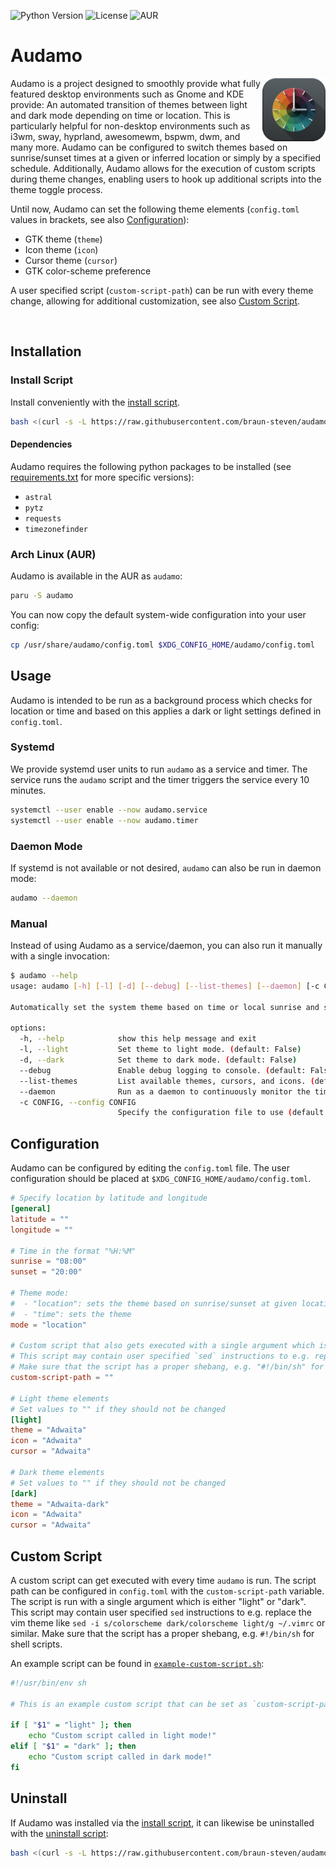 ![Python Version](https://img.shields.io/badge/python-3.9%20|%203.10%20|%203.11%20|%203.12-blue)
![License](https://img.shields.io/badge/license-MIT-blue)
![AUR](https://img.shields.io/aur/version/audamo)

# Audamo
 <img align="right" src='https://raw.githubusercontent.com/braun-steven/audamo/main/docs/res/logo.png' width='20%'>

Audamo is a project designed to smoothly provide what fully featured desktop environments such as Gnome and KDE provide: An automated transition of themes between light and dark mode depending on time or location. This is particularly helpful for non-desktop environments such as i3wm, sway, hyprland, awesomewm, bspwm, dwm, and many more. Audamo can be configured to switch themes based on sunrise/sunset times at a given or inferred location or simply by a specified schedule. Additionally, Audamo allows for the execution of custom scripts during theme changes, enabling users to hook up additional scripts into the theme toggle process.

Until now, Audamo can set the following theme elements (`config.toml` values in brackets, see also [Configuration](#configuration)):

- GTK theme (`theme`)
- Icon theme (`icon`)
- Cursor theme (`cursor`)
- GTK color-scheme preference

A user specified script (`custom-script-path`) can be run with every theme change, allowing for additional customization, see also [Custom Script](#custom-script).

</br>

## Installation

### Install Script

Install conveniently with the [install script](https://raw.githubusercontent.com/braun-steven/audamo/main/install.sh).

``` bash
bash <(curl -s -L https://raw.githubusercontent.com/braun-steven/audamo/main/install.sh)
```

#### Dependencies

Audamo requires the following python packages to be installed (see [requirements.txt](https://raw.githubusercontent.com/braun-steven/audamo/main/install.sh) for more specific versions):

- `astral`
- `pytz`
- `requests`
- `timezonefinder`

### Arch Linux (AUR)

Audamo is available in the AUR as `audamo`:

```bash
paru -S audamo
```

You can now copy the default system-wide configuration into your user config:

``` bash
cp /usr/share/audamo/config.toml $XDG_CONFIG_HOME/audamo/config.toml
```

## Usage

Audamo is intended to be run as a background process which checks for location or time and based on this applies a dark or light settings defined in `config.toml`. 

### Systemd

We provide systemd user units to run `audamo` as a service and timer. The service runs the `audamo` script and the timer triggers the service every 10 minutes.

```bash
systemctl --user enable --now audamo.service
systemctl --user enable --now audamo.timer
```

### Daemon Mode

If systemd is not available or not desired, `audamo` can also be run in daemon mode:

``` bash
audamo --daemon
```

### Manual

Instead of using Audamo as a service/daemon, you can also run it manually with a single invocation:

``` bash
$ audamo --help
usage: audamo [-h] [-l] [-d] [--debug] [--list-themes] [--daemon] [-c CONFIG]

Automatically set the system theme based on time or local sunrise and sunset.

options:
  -h, --help            show this help message and exit
  -l, --light           Set theme to light mode. (default: False)
  -d, --dark            Set theme to dark mode. (default: False)
  --debug               Enable debug logging to console. (default: False)
  --list-themes         List available themes, cursors, and icons. (default: False)
  --daemon              Run as a daemon to continuously monitor the time. (default: False)
  -c CONFIG, --config CONFIG
                        Specify the configuration file to use (default: None)
```

## Configuration

Audamo can be configured by editing the `config.toml` file. The user configuration should be placed at `$XDG_CONFIG_HOME/audamo/config.toml`.

``` toml
# Specify location by latitude and longitude
[general]
latitude = ""
longitude = ""

# Time in the format "%H:%M"
sunrise = "08:00"
sunset = "20:00"

# Theme mode:
#  - "location": sets the theme based on sunrise/sunset at given location
#  - "time": sets the theme
mode = "location"

# Custom script that also gets executed with a single argument which is either "light" or "dark"
# This script may contain user specified `sed` instructions to e.g. replace the vim theme like "sed -i s/colorscheme dark/colorscheme light/g ~/.vimrc" or similar
# Make sure that the script has a proper shebang, e.g. "#!/bin/sh" for shell scripts
custom-script-path = ""

# Light theme elements
# Set values to "" if they should not be changed
[light]
theme = "Adwaita"
icon = "Adwaita"
cursor = "Adwaita"

# Dark theme elements
# Set values to "" if they should not be changed
[dark]
theme = "Adwaita-dark"
icon = "Adwaita"
cursor = "Adwaita"
```

## Custom Script

A custom script can get executed with every time `audamo` is run. The script path can be configured in `config.toml` with the  `custom-script-path` variable. The script is run with a single argument which is either "light" or "dark". This script may contain user specified `sed` instructions to e.g. replace the vim theme like `sed -i s/colorscheme dark/colorscheme light/g ~/.vimrc` or similar. Make sure that the script has a proper shebang, e.g. `#!/bin/sh` for shell scripts.

An example script can be found in [`example-custom-script.sh`](example-custom-script.sh):

```bash
#!/usr/bin/env sh

# This is an example custom script that can be set as `custom-script-path` in the config file.

if [ "$1" = "light" ]; then
    echo "Custom script called in light mode!"
elif [ "$1" = "dark" ]; then
    echo "Custom script called in dark mode!"
fi
```


## Uninstall

If Audamo was installed via the [install script](https://raw.githubusercontent.com/braun-steven/audamo/main/install.sh), it can likewise be uninstalled with the [uninstall script](https://raw.githubusercontent.com/braun-steven/audamo/main/uninstall.sh):

``` bash
bash <(curl -s -L https://raw.githubusercontent.com/braun-steven/audamo/main/uninstall.sh)
```
